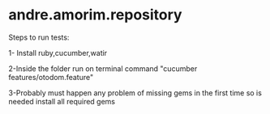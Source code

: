 # andre.amorim.repository

Steps to run tests:

1- Install ruby,cucumber,watir

2-Inside the folder run on terminal command "cucumber features/otodom.feature"

3-Probably must happen any problem of missing gems in the first time so is needed install all required gems
